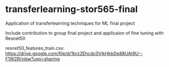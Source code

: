 # transferlearning-stor565-final
Application of transferlearning techniques for ML final project

Include contribution to group final project and applicaion of fine tuning with Resnet50

resnet50_features_train.csv: https://drive.google.com/file/d/1brz2Ehcdc0VjkHkbDe88UAt9U--F1W2R/view?usp=sharing
